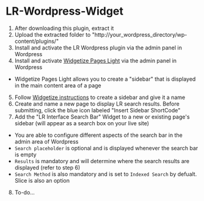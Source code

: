 LR-Wordpress-Widget
===================

1. After downloading this plugin, extract it
2. Upload the extracted folder to "http://your_wordpress_directory/wp-content/plugins/"
3. Install and activate the LR Wordpress plugin via the admin panel in Wordpress
4. Install and activate [Widgetize Pages Light](http://wordpress.org/extend/plugins/widgetize-pages-light/) via the admin panel in Wordpress  
  * Widgetize Pages Light allows you to create a "sidebar" that is displayed in the main content area of a page
5. Follow [Widgetize instructions](http://otwthemes.com/online-documentation-widgetize-pages-light/) to create a sidebar and give it a name
6. Create and name a new page to display LR search results. Before submitting, click the blue icon labeled "Insert Sidebar ShortCode"
7. Add the "LR Interface Search Bar" Widget to a new or existing page's sidebar (will appear as a search box on your live site)
  * You are able to configure different aspects of the search bar in the admin area of Wordpress
  * `Search placeholder` is optional and is displayed whenever the search bar is empty
  * `Results` is mandatory and will determine where the search results are displayed (refer to step 6)
  * `Search Method` is also mandatory and is set to `Indexed Search` by defualt. Slice is also an option
8. To-do...
